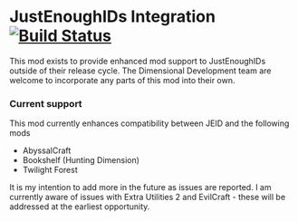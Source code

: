 # JustEnoughIDs Integration [![Build Status](https://travis-ci.org/robertdroptables-mcmods/JEIDsIntegration.svg?branch=master)](https://travis-ci.org/robertdroptables-mcmods/JEIDsIntegration)
This mod exists to provide enhanced mod support to JustEnoughIDs outside
of their release cycle. The Dimensional Development team are welcome to
incorporate any parts of this mod into their own.

### Current support
This mod currently enhances compatibility between JEID and the following mods
 - AbyssalCraft
 - Bookshelf (Hunting Dimension)
 - Twilight Forest

It is my intention to add more in the future as issues are reported. I am currently
aware of issues with Extra Utilities 2 and EvilCraft - these will be addressed at
the earliest opportunity.
